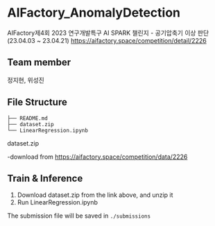 # AIFactory_AnomalyDetection
AIFactory제4회 2023 연구개발특구 AI SPARK 챌린지 - 공기압축기 이상 판단(23.04.03 ~ 23.04.21)
https://aifactory.space/competition/detail/2226

## Team member
정지현, 위성진

## File Structure
```
├── README.md
├── dataset.zip
└── LinearRegression.ipynb
```
dataset.zip

-download from https://aifactory.space/competition/data/2226

## Train & Inference
1. Download dataset.zip from the link above, and unzip it
2. Run LinearRegression.ipynb

The submission file will be saved in `./submissions`
